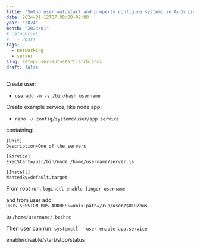```yaml
---
title: "Setup user autostart and properly configure systemd in Arch Linux"
date: 2024-01-12T07:00:00+02:00
year: "2024"
month: "2024/01"
# categories:
#   - Posts
tags:
  - networking
  - server
slug: setup-user-autostart-archlinux
draft: false
---
```


Create user:

- `useradd -m -s /bin/bash username`

Create example service, like node app:

- `nano ~/.config/systemd/user/app.service`

containing:

```
[Unit]
Description=One of the servers

[Service]
ExecStart=/usr/bin/node /home/username/server.js

[Install]
WantedBy=default.target
```

From root run:
`loginctl enable-linger username`

and from user add:
`DBUS_SESSION_BUS_ADDRESS=unix:path=/run/user/$UID/bus`

to `/home/username/.bashrc`

Then user can run:
`systemctl --user enable app.service`

enable/disable/start/stop/status
